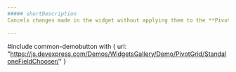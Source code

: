 ```yaml
---
##### shortDescription
Cancels changes made in the widget without applying them to the **PivotGrid**. Takes effect only if [applyChangesMode](/api-reference/10%20UI%20Widgets/dxPivotGridFieldChooser/1%20Configuration/applyChangesMode.md '/Documentation/ApiReference/UI_Widgets/dxPivotGridFieldChooser/Configuration/#applyChangesMode') is *"onDemand"*.

---
```

#include common-demobutton with {
    url: "https://js.devexpress.com/Demos/WidgetsGallery/Demo/PivotGrid/StandaloneFieldChooser/"
}
